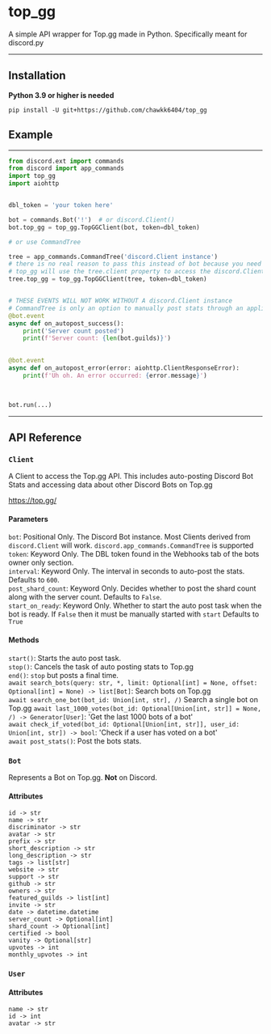 # top_gg

A simple API wrapper for Top.gg made in Python.
Specifically meant for discord.py

-----
## Installation
**Python 3.9 or higher is needed**
```shell
pip install -U git+https://github.com/chawkk6404/top_gg
```


## Example

----------
```py
from discord.ext import commands
from discord import app_commands
import top_gg
import aiohttp


dbl_token = 'your token here'

bot = commands.Bot('!')  # or discord.Client()
bot.top_gg = top_gg.TopGGClient(bot, token=dbl_token)

# or use CommandTree

tree = app_commands.CommandTree('discord.Client instance')
# there is no real reason to pass this instead of bot because you need a discord.Client instance both ways
# top_gg will use the tree.client property to access the discord.Client instance
tree.top_gg = top_gg.TopGGClient(tree, token=dbl_token)


# THESE EVENTS WILL NOT WORK WITHOUT A discord.Client instance
# CommandTree is only an option to manually post stats through an application command from an owner
@bot.event
async def on_autopost_success():
    print('Server count posted')
    print(f'Server count: {len(bot.guilds)}')
    

@bot.event
async def on_autopost_error(error: aiohttp.ClientResponseError):
    print(f'Uh oh. An error occurred: {error.message}')
    


bot.run(...)
```

______
## API Reference

### `Client`
A Client to access the Top.gg API. This includes auto-posting Discord Bot Stats
and accessing data about other Discord Bots on Top.gg

https://top.gg/

#### Parameters
`bot`: Positional Only. The Discord Bot instance. Most Clients derived from `discord.Client` will work. `discord.app_commands.CommandTree` is supported \
`token`: Keyword Only. The DBL token found in the Webhooks tab of the bots owner only section. \
`interval`: Keyword Only. The interval in seconds to auto-post the stats.
            Defaults to `600`. \
`post_shard_count`: Keyword Only. Decides whether to post the shard count along with the server count.
            Defaults to `False`. \
`start_on_ready`: Keyword Only. Whether to start the auto post task when the bot is ready.
            If `False` then it must be manually started with `start`
            Defaults to `True` 

#### Methods
`start()`: Starts the auto post task. \
`stop()`: Cancels the task of auto posting stats to Top.gg \
`end()`: `stop` but posts a final time. \
`await search_bots(query: str, *, limit: Optional[int] = None, offset: Optional[int] = None) -> list[Bot]`: Search bots on Top.gg \
`await search_one_bot(bot_id: Union[int, str], /)` Search a single bot on Top.gg
`await last_1000_votes(bot_id: Optional[Union[int, str]] = None, /) -> Generator[User]`: 'Get the last 1000 bots of a bot' \
`await check_if_voted(bot_id: Optional[Union[int, str]], user_id: Union[int, str]) -> bool`: 'Check if a user has voted on a bot' \
`await post_stats()`: Post the bots stats.

### `Bot`
Represents a Bot on Top.gg. **Not** on Discord.

#### Attributes
`id -> str` \
`name -> str` \
`discriminator -> str` \
`avatar -> str` \
`prefix -> str` \
`short_description -> str` \
`long_description -> str` \
`tags -> list[str]` \
`website -> str` \
`support -> str` \
`github -> str` \
`owners -> str` \
`featured_guilds -> list[int]` \
`invite -> str` \
`date -> datetime.datetime` \
`server_count -> Optional[int]` \
`shard_count -> Optional[int]` \
`certified -> bool` \
`vanity -> Optional[str]` \
`upvotes -> int` \
`monthly_upvotes -> int`

### `User`

#### Attributes
`name -> str` \
`id -> int` \
`avatar -> str`





